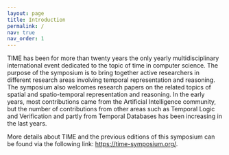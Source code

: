 ```yaml
---
layout: page
title: Introduction
permalink: /
nav: true
nav_order: 1
---
```


TIME has been for more than twenty years the only yearly multidisciplinary international event dedicated to the topic of time in computer science. The purpose of the symposium is to bring together active researchers in different research areas involving temporal representation and reasoning. The symposium also welcomes research papers on the related topics of spatial and spatio-temporal representation and reasoning. In the early years, most contributions came from the Artificial Intelligence community, but the number of contributions from other areas such as Temporal Logic and Verification and partly from Temporal Databases has been increasing in the last years.

More details about TIME and the previous editions of this symposium can be found via the following link: https://time-symposium.org/.
